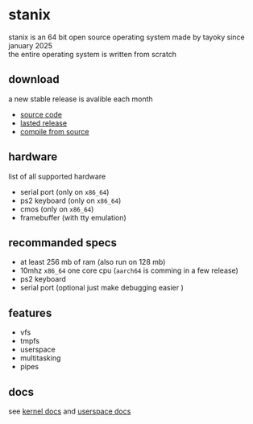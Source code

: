 # stanix
stanix is an 64 bit open source operating system made by tayoky since january 2025  
the entire operating system is written from scratch

## download
a new stable release is avalible each month
- [source code](https://github.com/tayoky/stanix)
- [lasted release](https://github.com/tayoky/stanix/releases)
- [compile from source](miscellaneous/build.md)

## hardware
list of all supported hardware  
- serial port (only on `x86_64`)
- ps2 keyboard (only on `x86_64`)
- cmos (only on `x86_64`)
- framebuffer (with tty emulation)

## recommanded specs
- at least 256 mb of ram (also run on 128 mb)
- 10mhz `x86_64` one core cpu (`aarch64` is comming in a few release)
- ps2 keyboard
- serial port (optional just make debugging easier
)

## features
- vfs
- tmpfs
- userspace
- multitasking
- pipes

## docs
see [kernel docs](kernel) and [userspace docs](user.md)  

